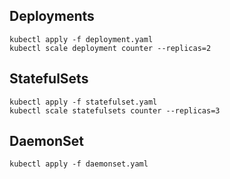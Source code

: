 ## Deployments
```
kubectl apply -f deployment.yaml
kubectl scale deployment counter --replicas=2
```

## StatefulSets
```
kubectl apply -f statefulset.yaml
kubectl scale statefulsets counter --replicas=3
```

## DaemonSet
```
kubectl apply -f daemonset.yaml
```